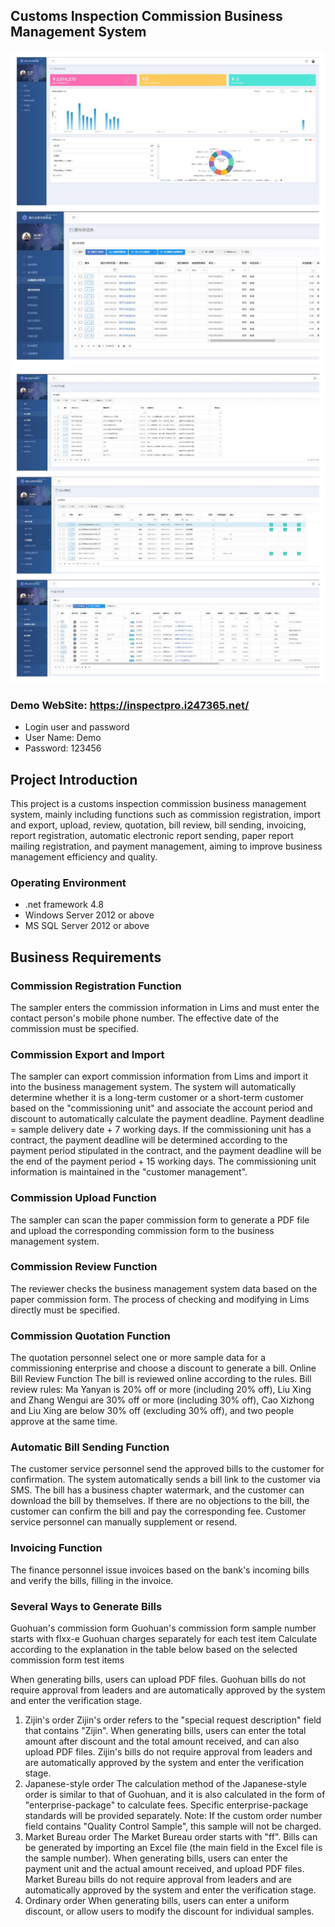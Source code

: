 ## Customs Inspection Commission Business Management System
![Demo](doc/m0.jpg)
![Demo](doc/t1.jpg)

### Demo WebSite: https://inspectpro.i247365.net/
- Login user and password
- User Name: Demo
- Password: 123456
## Project Introduction
This project is a customs inspection commission business management system, mainly including functions such as commission registration, import and export, upload, review, quotation, bill review, bill sending, invoicing, report registration, automatic electronic report sending, paper report mailing registration, and payment management, aiming to improve business management efficiency and quality.

### Operating Environment
- .net framework 4.8
- Windows Server 2012 or above
- MS SQL Server 2012 or above
## Business Requirements
### Commission Registration Function
The sampler enters the commission information in Lims and must enter the contact person's mobile phone number. The effective date of the commission must be specified.
### Commission Export and Import
The sampler can export commission information from Lims and import it into the business management system.
The system will automatically determine whether it is a long-term customer or a short-term customer based on the "commissioning unit" and associate the account period and discount to automatically calculate the payment deadline.
Payment deadline = sample delivery date + 7 working days. If the commissioning unit has a contract, the payment deadline will be determined according to the payment period stipulated in the contract, and the payment deadline will be the end of the payment period + 15 working days.
The commissioning unit information is maintained in the "customer management".
### Commission Upload Function
The sampler can scan the paper commission form to generate a PDF file and upload the corresponding commission form to the business management system.
### Commission Review Function
The reviewer checks the business management system data based on the paper commission form. The process of checking and modifying in Lims directly must be specified.
### Commission Quotation Function
The quotation personnel select one or more sample data for a commissioning enterprise and choose a discount to generate a bill.
Online Bill Review Function
The bill is reviewed online according to the rules.
Bill review rules: Ma Yanyan is 20% off or more (including 20% off), Liu Xing and Zhang Wengui are 30% off or more (including 30% off), Cao Xizhong and Liu Xing are below 30% off (excluding 30% off), and two people approve at the same time.
### Automatic Bill Sending Function
The customer service personnel send the approved bills to the customer for confirmation.
The system automatically sends a bill link to the customer via SMS. The bill has a business chapter watermark, and the customer can download the bill by themselves.
If there are no objections to the bill, the customer can confirm the bill and pay the corresponding fee.
Customer service personnel can manually supplement or resend.
### Invoicing Function
The finance personnel issue invoices based on the bank's incoming bills and verify the bills, filling in the invoice.
### Several Ways to Generate Bills
Guohuan's commission form
Guohuan's commission form sample number starts with flxx-e
Guohuan charges separately for each test item
Calculate according to the explanation in the table below based on the selected commission form test items

When generating bills, users can upload PDF files.
Guohuan bills do not require approval from leaders and are automatically approved by the system and enter the verification stage.
1. Zijin's order
Zijin's order refers to the "special request description" field that contains "Zijin". When generating bills, users can enter the total amount after discount and the total amount received, and can also upload PDF files. Zijin's bills do not require approval from leaders and are automatically approved by the system and enter the verification stage.
2. Japanese-style order
The calculation method of the Japanese-style order is similar to that of Guohuan, and it is also calculated in the form of "enterprise-package" to calculate fees. Specific enterprise-package standards will be provided separately. Note: If the custom order number field contains "Quality Control Sample", this sample will not be charged.
3. Market Bureau order
The Market Bureau order starts with "ff". Bills can be generated by importing an Excel file (the main field in the Excel file is the sample number). When generating bills, users can enter the payment unit and the actual amount received, and upload PDF files. Market Bureau bills do not require approval from leaders and are automatically approved by the system and enter the verification stage.
4. Ordinary order
When generating bills, users can enter a uniform discount, or allow users to modify the discount for individual samples.